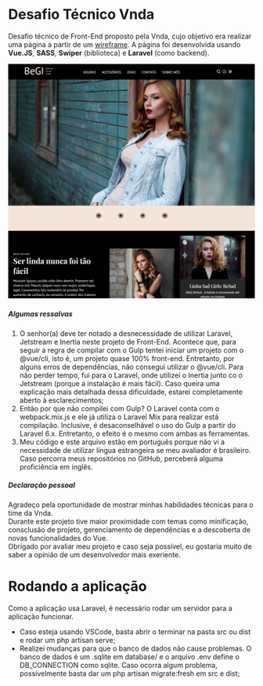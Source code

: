 # Desafio Técnico Vnda
Desafio técnico de Front-End proposto pela Vnda, cujo objetivo era realizar uma página a partir de um [wireframe](https://drive.google.com/file/d/10xpr_7qaEXNBT4v2dOKqanS4_tOcgEJs/view).
A página foi desenvolvida usando **Vue.JS**, **SASS**, **Swiper** (biblioteca) e **Laravel** (como backend).

<img src='./Print.png'>

##### Algumas ressalvas
1. O senhor(a) deve ter notado a desnecessidade de utilizar Laravel, Jetstream e Inertia neste projeto de Front-End. Acontece que, para seguir a regra de compilar com o Gulp tentei iniciar um projeto com o @vue/cli, isto é, um projeto quase 100% front-end. Entretanto, por alguns erros de dependências, não consegui utilizar o @vue/cli. Para não perder tempo, fui para o Laravel, onde utilizei o Inertia junto co o Jetstream (porque a instalação é mais fácil). Caso queira uma explicação mais detalhada dessa dificuldade, estarei completamente aberto à esclarecimentos;   
2. Então por que não compilei com Gulp? O Laravel conta com o webpack.mix.js e ele já utiliza o Laravel Mix para realizar está compilação. Inclusive, é desaconselhável o uso do Gulp a partir do Laravel 6.x. Entretanto, o efeito é o mesmo com ambas as ferramentas.
3. Meu código e este arquivo estão em português porque não vi a necessidade de utilizar língua estrangeira se meu avaliador é brasileiro. Caso percorra meus repositórios no GitHub, perceberá alguma proficiência em inglês.

##### Declaração pessoal
Agradeço pela oportunidade de mostrar minhas habilidades técnicas para o time da Vnda.<br> Durante este projeto tive maior proximidade com temas como minificação, consclusão de projeto, gerenciamento de dependências e a descoberta de novas funcionalidades do Vue. <br>Obrigado por avaliar meu projeto e caso seja possível, eu gostaria muito de saber a opinião de um desenvolvedor mais exeriente.


# Rodando a aplicação
Como a aplicação usa Laravel, é necessário rodar um servidor para a aplicação funcionar. 
- Caso esteja usando VSCode, basta abrir o terminar na pasta src ou dist e rodar um php artisan serve;
- Realizei mudanças para que o banco de dados não cause problemas. O banco de dados é um .sqlite em database/ e o arquivo .env define o DB_CONNECTION como sqlite. Caso ocorra algum problema, possivelmente basta dar um php artisan migrate:fresh em src e dist;

